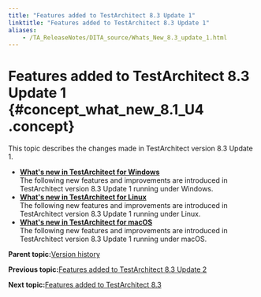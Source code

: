```yaml
--- 
title: "Features added to TestArchitect 8.3 Update 1"
linktitle: "Features added to TestArchitect 8.3 Update 1"
aliases: 
    - /TA_ReleaseNotes/DITA_source/Whats_New_8.3_update_1.html
---
```

# Features added to TestArchitect 8.3 Update 1 {#concept_what_new_8.1_U4 .concept}

This topic describes the changes made in TestArchitect version 8.3 Update 1.

-   **[What's new in TestArchitect for Windows](../../TA_ReleaseNotes/DITA_source/Whats_New_Windows_8.3_update_1.html)**  
The following new features and improvements are introduced in TestArchitect version 8.3 Update 1 running under Windows.
-   **[What's new in TestArchitect for Linux](../../TA_ReleaseNotes/DITA_source/Whats_New_Linux_8.3_update_1.html)**  
The following new features and improvements are introduced in TestArchitect version 8.3 Update 1 running under Linux.
-   **[What's new in TestArchitect for macOS](../../TA_ReleaseNotes/DITA_source/Whats_New_Mac_8.3_update_1.html)**  
The following new features and improvements are introduced in TestArchitect version 8.3 Update 1 running under macOS.

**Parent topic:**[Version history](../../TA_ReleaseNotes/DITA_source/Version_History.html)

**Previous topic:**[Features added to TestArchitect 8.3 Update 2](../../TA_ReleaseNotes/DITA_source/Whats_New_8.3_update_2.html)

**Next topic:**[Features added to TestArchitect 8.3](../../TA_ReleaseNotes/DITA_source/Whats_New_8.3.html)

